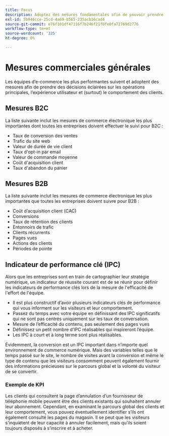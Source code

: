 ```yaml
---
title: Focus
description: Adoptez des mesures fondamentales afin de pouvoir prendre des décisions basées sur les données.
exl-id: 5b946cce-25cd-4a69-b565-235acb16cad4
source-git-commit: e76f101df47116f7b246f21f0fe0fa72769d2776
workflow-type: tm+mt
source-wordcount: '325'
ht-degree: 0%

---
```


# Mesures commerciales générales

Les équipes d’e-commerce les plus performantes suivent et adoptent des mesures afin de prendre des décisions éclairées sur les opérations principales, l’expérience utilisateur et (surtout) le comportement des clients.

## Mesures B2C

La liste suivante inclut les mesures de commerce électronique les plus importantes dont toutes les entreprises doivent effectuer le suivi pour B2C :

- Taux de conversion des ventes
- Trafic du site web
- Valeur de durée de vie client
- Taux d&#39;opt-in par email
- Valeur de commande moyenne
- Coût d&#39;acquisition client
- Taux d&#39;abandon du panier

## Mesures B2B

La liste suivante inclut les mesures de commerce électronique les plus importantes que toutes les entreprises doivent suivre pour B2B :

- Coût d’acquisition client (CAC)
- Conversions
- Taux de rétention des clients
- Entonnoirs de trafic
- Clients récurrents
- Pages vues
- Actions des clients
- Périodes de pointe

## Indicateur de performance clé (IPC)

Alors que les entreprises sont en train de cartographier leur stratégie numérique, un indicateur de réussite courant est de se réunir pour définir les indicateurs de performance clés lors de la mesure de l&#39;efficacité de l&#39;effort de l&#39;équipe.

- Il est plus constructif d’avoir plusieurs indicateurs clés de performance qui vous informent sur les visiteurs et leur comportement.
- Passez du temps avec votre équipe en définissant des IPC significatifs qui ne sont pas centrés uniquement sur les taux de conversation.
- Mesure de l’efficacité du contenu, pas seulement des pages vues
- Définissez un petit nombre d’IPC réalisables qui inspireront l’équipe.
- Les IPC à court et à long terme sont plus réalisables.

Évidemment, la conversion est un IPC important dans n’importe quel environnement de commerce numérique. Mais des variables telles que le temps passé sur le site, le nombre de visites avant la conversion et même le type de contenu que les visiteurs consomment peuvent également fournir des informations précieuses sur le parcours global et la volonté du visiteur de se convertir.

### Exemple de KPI

Les clients qui consultent la page d’annulation d’un fournisseur de téléphonie mobile peuvent être des clients existants qui souhaitent annuler leur abonnement. Cependant, en examinant le parcours global des clients et leur comportement, vous pouvez éventuellement identifier s’ils ont également consulté les pages du magasin. Il se peut que les visiteurs s’inquiètent de leur capacité à annuler facilement, mais qu’ils soient toujours disposés à s’inscrire et à acheter.
